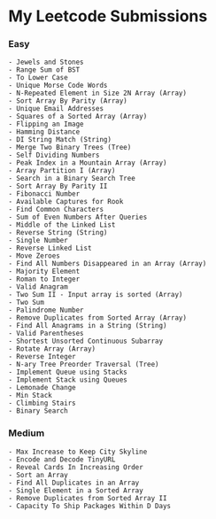 # My Leetcode Submissions

### Easy

	- Jewels and Stones
	- Range Sum of BST
	- To Lower Case
	- Unique Morse Code Words
	- N-Repeated Element in Size 2N Array (Array)
	- Sort Array By Parity (Array)
	- Unique Email Addresses
	- Squares of a Sorted Array (Array)
	- Flipping an Image
	- Hamming Distance 
	- DI String Match (String)
	- Merge Two Binary Trees (Tree)
	- Self Dividing Numbers 
	- Peak Index in a Mountain Array (Array)
	- Array Partition I (Array)
	- Search in a Binary Search Tree
	- Sort Array By Parity II
	- Fibonacci Number  
	- Available Captures for Rook  
	- Find Common Characters 
	- Sum of Even Numbers After Queries 
	- Middle of the Linked List 
	- Reverse String (String)
	- Single Number 
	- Reverse Linked List 
	- Move Zeroes    
	- Find All Numbers Disappeared in an Array (Array)
	- Majority Element 
	- Roman to Integer  
	- Valid Anagram 
	- Two Sum II - Input array is sorted (Array)
	- Two Sum 
	- Palindrome Number 
	- Remove Duplicates from Sorted Array (Array)
	- Find All Anagrams in a String (String)
	- Valid Parentheses 
	- Shortest Unsorted Continuous Subarray
	- Rotate Array (Array)
	- Reverse Integer 
	- N-ary Tree Preorder Traversal (Tree)
	- Implement Queue using Stacks
	- Implement Stack using Queues
	- Lemonade Change
	- Min Stack
	- Climbing Stairs
	- Binary Search
  
### Medium
	
	- Max Increase to Keep City Skyline
	- Encode and Decode TinyURL
	- Reveal Cards In Increasing Order
	- Sort an Array   
	- Find All Duplicates in an Array 
	- Single Element in a Sorted Array
	- Remove Duplicates from Sorted Array II 
	- Capacity To Ship Packages Within D Days